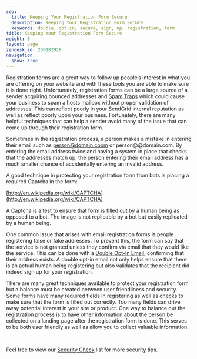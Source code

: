 ```yaml
---
seo:
  title: Keeping Your Registration Form Secure
  description: Keeping Your Registration Form Secure
  keywords: double, opt-in, secure, sign, up, registration, form
title: Keeping Your Registration Form Secure
weight: 0
layout: page
zendesk_id: 200182928
navigation:
  show: true
---
```


Registration forms are a great way to follow up people’s interest in what you are offering on your website and with these tools you are able to make sure it is done right. Unfortunately, registration forms can be a large source of a sender acquiring bounced addresses and [Spam Traps](http://support.sendgrid.com/entries/21446941-spam-traps) which could cause your business to spam a hosts mailbox without proper validation of addresses. This can reflect poorly in your SendGrid internal reputation as well as reflect poorly upon your business. Fortunately, there are many helpful techniques that can help a sender avoid many of the issue that can come up through their registration form.

Sometimes in the registration process, a person makes a mistake in entering their email such as person@domain.coom or person@@domain.com. By entering the email address twice and having a system in place that checks that the addresses match up, the person entering their email address has a much smaller chance of accidentally entering an invalid address.

A good technique in protecting your registration form from bots is placing a required Captcha in the form:

[http://en.wikipedia.org/wiki/CAPTCHA](http://en.wikipedia.org/wiki/CAPTCHA)

A Captcha is a test to ensure that form is filled out by a human being as opposed to a bot. The image is not replicable by a bot but easily replicated by a human being.

One common issue that arises with email registration forms is people registering false or fake addresses. To prevent this, the form can say that the service is not granted unless they confirm via email that they would like the service. This can be done with a [Double Opt-In Email](http://support.sendgrid.com/entries/21460483-double-opt-in), confirming that their address exists. A double opt-in email not only helps ensure that there is an actual human being registering but also validates that the recipient did indeed sign up for your registration.

There are many great techniques available to protect your registration form but a balance must be created between user friendliness and security. Some forms have many required fields in registering as well as checks to make sure that the form is filled out correctly. Too many fields can drive away potential interest in your site or product. One way to balance out the registration process is to have other information about the person be collected on a landing page after the registration form is done. This serves to be both user friendly as well as allow you to collect valuable information.

&nbsp;

Feel free to view our [Security Check](http://support.sendgrid.com/entries/21894581-security-checklist) list for more security tips.

